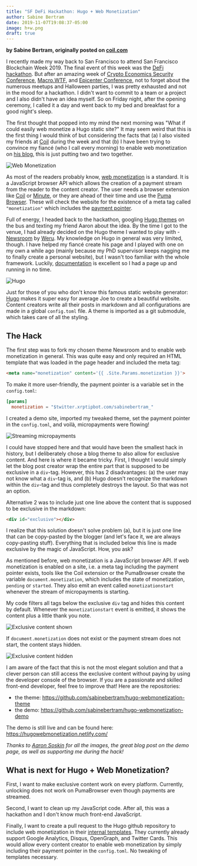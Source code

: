 ```yaml
---
title: "SF DeFi Hackathon: Hugo + Web Monetization"
author: Sabine Bertram
date: 2019-11-07T19:08:37-05:00
image: h+w.png
draft: true
---
```


**by Sabine Bertram, originally posted on [coil.com](https://coil.com/p/sabinebertram/SF-DeFi-Hackathon-Hugo-Web-Monetization/mAownjGgI)**

I recently made my way back to San Francisco to attend San Francisco Blockchain Week 2019. The final event of this week was the [DeFi hackathon](https://hackathon.sfblockchainweek.io/). But after an amazing week of [Crypto Economics Security Conference](https://cesc.io/), [Macro.WTF](https://macro.wtf/), and [Epicenter Conference](https://sfblockchainweek.io/), not to forget about the numerous meetups and Halloween parties, I was pretty exhausted and not in the mood for a hackathon. I didn't want to commit to a team or a project and I also didn't have an idea myself. So on Friday night, after the opening ceremony, I called it a day and went back to my bed and breakfast for a good night's sleep. 

The first thought that popped into my mind the next morning was "What if could easily web monetize a Hugo static site?" It may seem weird that this is the first thing I would think of but considering the facts that (a) I also visited my friends at [Coil](https://coil.com/) during the week and that (b) I have been trying to convince my fiancé (who I call every morning) to enable web monetization on [his blog](https://papierlos-studieren.net/), this is just putting two and two together. 

![Web Monetization](/images/webmo.png)

As most of the readers probably know, [web monetization](https://webmonetization.org/) is a standard. It is a JavaScript browser API which allows the creation of a payment stream from the reader to the content creator. The user needs a browser extension like [Coil](https://coil.com/) or [Minute](https://github.com/interledgerjs/minute), or they are ahead of their time and use the [Puma Browser](https://www.pumabrowser.com/). These will check the website for the existence of a meta tag called `"monetization"` which includes the [payment pointer](https://interledger.org/rfcs/0026-payment-pointers/). 

Full of energy, I headed back to the hackathon, googling [Hugo themes](https://themes.gohugo.io/) on the bus and texting my friend Aaron about the idea. By the time I got to the venue, I had already decided on the Hugo theme I wanted to play with - [Newsroom](https://themes.gohugo.io/newsroom/) by [Weru](https://github.com/onweru). My knowledge on Hugo in general was very limited, though. I have helped my fiancé create his page and I played with one on my own a while ago (mainly because my PhD supervisor keeps nagging me to finally create a personal website), but I wasn't too familiar with the whole framework. Luckily, [documentation](https://gohugo.io/documentation/) is excellent so I had a page up and running in no time. 

![Hugo](/images/hugo.png)

Just for those of you who don't know this famous static website generator: [Hugo](https://gohugo.io/) makes it super easy for average Joe to create a beautiful website. Content creators write all their posts in markdown and all configurations are made in a global `config.toml` file. A theme is imported as a git submodule, which takes care of all the styling. 

## The Hack

The first step was to fork my chosen theme Newsroom and to enable web monetization in general. This was quite easy and only required an HTML template that was loaded in the page header and included the meta tag:
```html
<meta name="monetization" content='{{ .Site.Params.monetization }}'>
```
To make it more user-friendly, the payment pointer is a variable set in the `config.toml`:
```toml
[params]
  monetization = "$twitter.xrptipbot.com/sabinebertram_"
```
I created a demo site, imported my tweaked theme, set the payment pointer in the `config.toml`, and voilà, micropayments were flowing!

![Streaming micropayments](/images/pic1.png)

I could have stopped here and that would have been the smallest hack in history, but I deliberately chose a blog theme to also allow for exclusive content. And here is where it became tricky. First, I thought I would simply let the blog post creator wrap the entire part that is supposed to be exclusive in a `div`-tag. However, this has 2 disadvantages: (a) the user may not know what a `div`-tag is, and (b) Hugo doesn't recognize the markdown within the `div`-tag and thus completely destroys the layout. So that was not an option. 

Alternative 2 was to include just one line above the content that is supposed to be exclusive in the markdown:
```html
<div id="exclusive"></div>
```
I realize that this solution doesn't solve problem (a), but it is just one line that can be copy-pasted by the blogger (and let's face it, we are always copy-pasting stuff). Everything that is included below this line is made exclusive by the magic of JavaScript. How, you ask? 

As mentioned before, web monetization is a JavaScript browser API. If web monetization is enabled on a site, i.e. a meta tag including the payment pointer exists, tools like the Coil extension or the PumaBrowser create the variable `document.monetization`, which includes the state of monetization, `pending` or `started`. They also emit an event called `monetizationstart` whenever the stream of micropayments is starting. 

My code filters all tags below the exclusive `div` tag and hides this content by default. Whenever the `monetizationstart` event is emitted, it shows the content plus a little thank you note. 

![Exclusive content shown](/images/pic3_circles.png)

If `document.monetization` does not exist or the payment stream does not start, the content stays hidden.

![Exclusive content hidden](/images/pic2_circles.png)

I am aware of the fact that this is not the most elegant solution and that a clever person can still access the exclusive content without paying by using the developer console of the browser. If you are a passionate and skilled front-end developer, feel free to improve that! Here are the repositories:

* the theme: https://github.com/sabinebertram/hugo-webmonetization-theme
* the demo: https://github.com/sabinebertram/hugo-webmonetization-demo

The demo is still live and can be found here: https://hugowebmonetization.netlify.com/

*Thanks to [Aaron Soskin](https://twitter.com/AaronSoskin) for all the images, the great blog post on the demo page, as well as supporting me during the hack!*

## What is next for Hugo + Web Monetization?

<div id="exclusive"></div>

First, I want to make exclusive content work on every platform. Currently, unlocking does not work on PumaBrowser even though payments are streamed.

Second, I want to clean up my JavaScript code. After all, this was a hackathon and I don't know much front-end JavaScript. 

Finally, I want to create a pull request to the Hugo github repository to include web monetization in their [internal templates](https://gohugo.io/templates/internal/). They currently already support Google Analytics, Disqus, OpenGraph, and Twitter Cards. This would allow every content creator to enable web monetization by simply including their payment pointer in the `config.toml`. No tweaking of templates necessary. 
